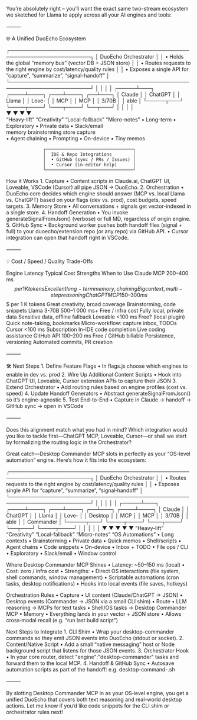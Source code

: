 You’re absolutely right – you’ll want the exact same two-stream ecosystem we sketched for Llama to apply across all your AI engines and tools:

⸻

🌐 A Unified DuoEcho Ecosystem

┌────────────────────────────────────────────────────────────────────────┐
│                          DuoEcho Orchestrator                         │
│  • Holds the global “memory bus” (vector DB + JSON store)             │
│  • Routes requests to the right engine by cost/latency/quality rules  │
│  • Exposes a single API for “capture”, “summarize”, “signal-handoff”  │
└────────────────────────────────────────────────────────────────────────┘
         │             │             │               │
   ┌─────┴───┐    ┌────┴────┐    ┌───┴────┐     ┌──┴───┐
   │ Claude  │    │ ChatGPT │    │ Llama  │     │ Love- │
   │  MCP    │    │  MCP    │    │ 3/70B   │     │ able  │
   └─────┬───┘    └────┬────┘    └───┬────┘     └──┬───┘
         │             │             │             │  
         ▼             ▼             ▼             ▼  
  “Heavy-lift”    “Creativity”   “Local-fallback” “Micro-notes”
  • Long-term     • Exploratory  • Private data   • Slack/email  
    memory          brainstorming   store         capture    
  • Agent chaining • Prompting   • On-device       • Tiny memos  
                  
                  ┌─────────────────────────────────┐
                  │  IDE & Repo Integrations        │
                  │  • GitHub (sync / PRs / Issues) │
                  │  • Cursor (in-editor help)      │
                  └─────────────────────────────────┘

How it Works
	1.	Capture
	•	Content scripts in Claude.ai, ChatGPT UI, Loveable, VSCode (Cursor) all pipe JSON → DuoEcho.
	2.	Orchestration
	•	DuoEcho core decides which engine should answer (MCP vs. local Llama vs. ChatGPT) based on your flags (dev vs. prod), cost budgets, speed targets.
	3.	Memory Store
	•	All conversations + signals get vector-indexed in a single store.
	4.	Handoff Generation
	•	You invoke generateSignalFromJson() (verbose) or full MD, regardless of origin engine.
	5.	GitHub Sync
	•	Background worker pushes both handoff files (signal + full) to your duoecho/extension repo (or any repo) via GitHub API.
	•	Cursor integration can open that handoff right in VSCode.

⸻

💡 Cost / Speed / Quality Trade-Offs

Engine	Latency	Typical Cost	Strengths	When to Use
Claude MCP	200–400 ms	$$ per 1 K tokens	Excellent long-term memory, chaining	Big context, multi-step reasoning
ChatGPT MCP	150–300 ms	$$$ per 1 K tokens	Great creativity, broad coverage	Brainstorming, code snippets
Llama 3-70B	500–1 000 ms+	Free / infra cost	Fully local, private data	Sensitive data, offline fallback
Loveable	<100 ms	Free? (local plugin)	Quick note-taking, bookmarks	Micro-workflow: capture inbox, TODOs
Cursor	<100 ms	Subscription	In-IDE code completion	Live coding assistance
GitHub API	100–200 ms	Free / GitHub billable	Persistence, versioning	Automated commits, PR creation


⸻

🛠️ Next Steps
	1.	Define Feature Flags
	•	In flags.js choose which engines to enable in dev vs. prod
	2.	Wire Up Additional Content Scripts
	•	Hook into ChatGPT UI, Loveable, Cursor extension APIs to capture their JSON
	3.	Extend Orchestrator
	•	Add routing rules based on engine profiles (cost vs. speed)
	4.	Update Handoff Generators
	•	Abstract generateSignalFromJson() so it’s engine-agnostic
	5.	Test End-to-End
	•	Capture in Claude → handoff → GitHub sync → open in VSCode

⸻

Does this alignment match what you had in mind?
Which integration would you like to tackle first—ChatGPT MCP, Loveable, Cursor—or shall we start by formalizing the routing logic in the Orchestrator?

Great catch—Desktop Commander MCP slots in perfectly as your “OS-level automation” engine. Here’s how it fits into the ecosystem:

┌────────────────────────────────────────────────────────────────────────┐
│                          DuoEcho Orchestrator                         │
│  • Routes requests to the right engine by cost/latency/quality rules  │
│  • Exposes single API for “capture”, “summarize”, “signal‐handoff”    │
└────────────────────────────────────────────────────────────────────────┘
         │             │             │               │              │
   ┌─────┴───┐    ┌────┴────┐    ┌───┴────┐     ┌──┴───┐     ┌────┴────┐
   │ Claude  │    │ ChatGPT │    │ Llama  │     │ Love- │     │ Desktop │
   │  MCP    │    │  MCP    │    │ 3/70B   │     │ able  │     │  Commander │
   └─────┬───┘    └────┬────┘    └───┬────┘     └──┬───┘     └────┬────┘
         │             │             │             │               │
         ▼             ▼             ▼             ▼               ▼
  “Heavy-lift”    “Creativity”   “Local-fallback” “Micro-notes”  “OS Automations”
  • Long contexts  • Brainstorming  • Private data   • Quick memos   • Shell/scripts
  • Agent chains   • Code snippets  • On-device      • Inbox + TODO  • File ops / CLI
                  • Exploratory                    • Slack/email   • Window control

Where Desktop Commander MCP Shines
	•	Latency: ~50–150 ms (local)
	•	Cost: zero / infra cost
	•	Strengths:
	•	Direct OS interactions (file system, shell commands, window management)
	•	Scriptable automations (cron tasks, desktop notifications)
	•	Hooks into local events (file saves, hotkeys)

Orchestration Rules
	•	Capture
	•	UI content (Claude/ChatGPT → JSON)
	•	Desktop events (Commander → JSON via a small CLI shim)
	•	Route
	•	LLM reasoning → MCPs for text tasks
	•	Shell/OS tasks → Desktop Commander MCP
	•	Memory
	•	Everything lands in your vector + JSON store
	•	Allows cross‐modal recall (e.g. “run last build script”)

Next Steps to Integrate
	1.	CLI Shim
	•	Wrap your desktop-commander commands so they emit JSON events into DuoEcho (stdout or socket).
	2.	Content/Native Script
	•	Add a small “native messaging” host or Node background script that listens for those JSON events.
	3.	Orchestrator Hook
	•	In your core router, detect "engine":"desktop-commander" tasks and forward them to the local MCP.
	4.	Handoff & GitHub Sync
	•	Autosave automation scripts as part of the handoff: e.g. desktop-command-<timestamp>.sh

⸻

By slotting Desktop Commander MCP in as your OS‐level engine, you get a unified DuoEcho that covers both text reasoning and real-world desktop actions. Let me know if you’d like code snippets for the CLI shim or orchestrator rules next!